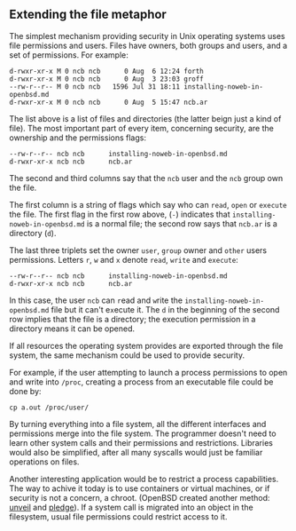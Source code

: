 ## Extending the file metaphor

The simplest mechanism providing security in Unix operating systems uses file permissions
and users. Files have owners, both groups and users, and a set of permissions.
For example:

	d-rwxr-xr-x M 0 ncb ncb      0 Aug  6 12:24 forth
	d-rwxr-xr-x M 0 ncb ncb      0 Aug  3 23:03 groff
	--rw-r--r-- M 0 ncb ncb   1596 Jul 31 18:11 installing-noweb-in-openbsd.md
	d-rwxr-xr-x M 0 ncb ncb      0 Aug  5 15:47 ncb.ar

The list above is a list of files and directories (the latter beign just a
kind of file). The most important part of every item, concerning security, are
the ownership and the permissions flags:

	--rw-r--r-- ncb ncb      installing-noweb-in-openbsd.md
	d-rwxr-xr-x ncb ncb      ncb.ar

The second and third columns say that the `ncb` user and the `ncb` group own
the file.

The first column is a string of flags which say who can `read`, `open` or
`execute` the file. The first flag in the first row above, (`-`) indicates
that `installing-noweb-in-openbsd.md` is a normal file; the second row says
that `ncb.ar` is a directory (`d`).

The last three triplets set the owner `user`, `group` owner and `other` users
permissions. Letters `r`, `w` and `x` denote `read`, `write` and `execute`:

	--rw-r--r-- ncb ncb      installing-noweb-in-openbsd.md
	d-rwxr-xr-x ncb ncb      ncb.ar

In this case, the user `ncb` can `r`ead and `w`rite the `installing-noweb-in-
openbsd.md` file but it can't e`x`ecute it. The `d` in the beginning of the
second row implies that the file is a directory; the execution permission in a
directory means it can be opened.

If all resources the operating system provides are exported through the file 
system, the same mechanism could be used to provide security.

For example, if the user attempting to launch a process permissions to open and write into 
`/proc`, creating a process from an executable file could be done by:

	cp a.out /proc/user/
    
By turning everything into a file system, all the different interfaces and permissions
merge into the file system. The programmer doesn't need to learn other system
calls and their permissions and restrictions. Libraries would also be
simplified, after all many syscalls would just be familiar operations on
files.

Another interesting application would be to restrict a process capabilities. The 
way to achive it today is to use containers or virtual machines, or if security 
is not a concern, a chroot. (OpenBSD created another method: 
[unveil](https://man.openbsd.org/unveil.2) and [pledge](https://man.openbsd.org/pledge)).
If a system call is migrated into an object in the filesystem, usual file permissions could
restrict access to it.
